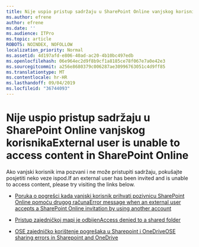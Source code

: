 ```yaml
---
title: Nije uspio pristup sadržaju u SharePoint Online vanjskog korisnika
ms.author: efrene
author: efrene
ms.date: ''
ms.audience: ITPro
ms.topic: article
ROBOTS: NOINDEX, NOFOLLOW
localization_priority: Normal
ms.assetid: 4d197afd-e806-40ad-ac20-4b10bc497edb
ms.openlocfilehash: 06e964ec2d9f8b9cf1a8185ce78f067e7a0e42e3
ms.sourcegitcommit: a256e8680379c006287ae30996763051c4d9ff85
ms.translationtype: MT
ms.contentlocale: hr-HR
ms.lasthandoff: 09/04/2019
ms.locfileid: "36744093"
---
```

# <a name="external-user-is-unable-to-access-content-in-sharepoint-online"></a><span data-ttu-id="c32bb-102">Nije uspio pristup sadržaju u SharePoint Online vanjskog korisnika</span><span class="sxs-lookup"><span data-stu-id="c32bb-102">External user is unable to access content in SharePoint Online</span></span>

<span data-ttu-id="c32bb-103">Ako vanjski korisnik ima pozvani i ne može pristupiti sadržaju, pokušajte posjetiti neko veze ispod.</span><span class="sxs-lookup"><span data-stu-id="c32bb-103">If an external user has been invited and is unable to access content, please try visiting the links below.</span></span>

- [<span data-ttu-id="c32bb-104">Poruka o pogrešci kada vanjski korisnik prihvati pozivnicu SharePoint Online pomoću drugog računa</span><span class="sxs-lookup"><span data-stu-id="c32bb-104">Error message when an external user accepts a SharePoint Online invitation by using another account</span></span>](https://docs.microsoft.com/sharepoint/support/sharing-and-permissions/error-when-external-user-accepts-an-invitation-by-using-another-account)

- [<span data-ttu-id="c32bb-105">Pristup zajedničkoj mapi je odbijen</span><span class="sxs-lookup"><span data-stu-id="c32bb-105">Access denied to a shared folder</span></span>](https://docs.microsoft.com/sharepoint/support/sharing-and-permissions/cannot-access-shared-folder)

- [<span data-ttu-id="c32bb-106">OSE zajedničko korištenje pogrešaka u Sharepoint i OneDrive</span><span class="sxs-lookup"><span data-stu-id="c32bb-106">OSE sharing errors in Sharepoint and OneDrive</span></span>](https://docs.microsoft.com/sharepoint/sharepoint-onedrive-error-message)

